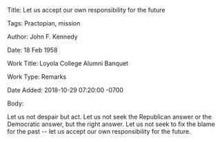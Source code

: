 Title:  Let us accept our own responsibility for the future

Tags:   Practopian, mission

Author: John F. Kennedy

Date:   18 Feb 1958

Work Title: Loyola College Alumni Banquet

Work Type: Remarks

Date Added: 2018-10-29 07:20:00 -0700

Body: 

Let us not despair but act. Let us not seek the Republican answer or the Democratic answer, but the right answer. Let us not seek to fix the blame for the past -- let us accept our own responsibility for the future. 


